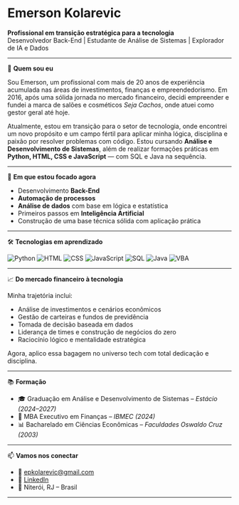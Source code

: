 # Emerson Kolarevic

**Profissional em transição estratégica para a tecnologia**  
Desenvolvedor Back-End | Estudante de Análise de Sistemas | Explorador de IA e Dados

---

🎯 **Quem sou eu**

Sou Emerson, um profissional com mais de 20 anos de experiência acumulada nas áreas de investimentos, finanças e empreendedorismo. Em 2016, após uma sólida jornada no mercado financeiro, decidi empreender e fundei a marca de salões e cosméticos *Seja Cachos*, onde atuei como gestor geral até hoje.

Atualmente, estou em transição para o setor de tecnologia, onde encontrei um novo propósito e um campo fértil para aplicar minha lógica, disciplina e paixão por resolver problemas com código. Estou cursando **Análise e Desenvolvimento de Sistemas**, além de realizar formações práticas em **Python, HTML, CSS e JavaScript** — com SQL e Java na sequência.

---

🚀 **Em que estou focado agora**

- Desenvolvimento **Back-End**
- **Automação de processos**
- **Análise de dados** com base em lógica e estatística
- Primeiros passos em **Inteligência Artificial**
- Construção de uma base técnica sólida com aplicação prática

---

🛠️ **Tecnologias em aprendizado**

![Python](https://img.shields.io/badge/Python-3776AB?style=flat&logo=python&logoColor=white)
![HTML](https://img.shields.io/badge/HTML5-E34F26?style=flat&logo=html5&logoColor=white)
![CSS](https://img.shields.io/badge/CSS3-1572B6?style=flat&logo=css3&logoColor=white)
![JavaScript](https://img.shields.io/badge/JavaScript-F7DF1E?style=flat&logo=javascript&logoColor=black)
![SQL](https://img.shields.io/badge/SQL-336791?style=flat&logo=postgresql&logoColor=white)
![Java](https://img.shields.io/badge/Java-007396?style=flat&logo=java&logoColor=white)
![VBA](https://img.shields.io/badge/VBA-002244?style=flat&logo=microsoft-excel&logoColor=white)

---

📈 **Do mercado financeiro à tecnologia**

Minha trajetória inclui:
- Análise de investimentos e cenários econômicos
- Gestão de carteiras e fundos de previdência
- Tomada de decisão baseada em dados
- Liderança de times e construção de negócios do zero
- Raciocínio lógico e mentalidade estratégica

Agora, aplico essa bagagem no universo tech com total dedicação e disciplina.

---

📚 **Formação**

- 🎓 Graduação em Análise e Desenvolvimento de Sistemas – *Estácio (2024–2027)*
- 💼 MBA Executivo em Finanças – *IBMEC (2024)*
- 📊 Bacharelado em Ciências Econômicas – *Faculdades Oswaldo Cruz (2003)*

---

📫 **Vamos nos conectar**

- 📧 epkolarevic@gmail.com  
- 💼 [LinkedIn](https://linkedin.com/in/emerson-kolarevic-4327b624)  
- 📍 Niterói, RJ – Brasil  

---

